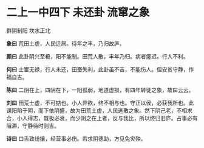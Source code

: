 # 二上一中四下 未还卦 流窜之象

群阴制阳 坎水正北

**象曰** 荒田土虚，人民迁居。待年之丰，乃归故庐。

**颜曰** 此卦阴兴至极，阳不能制。田荒人散，丰年乃归。病者瘥迟。行人不利。

**何曰** 士宦无禄，行人未还，田蚕失利，此卦虽不吉，不能伤人。但安贫守静，作福自吉。

**陈曰** 二阴在上，四阴在下，一阳孤弱，地道虚损，有四年转徒之象，故曰云云。

**刘曰** 田荒士虚，不可掂也。小人异欲，终不相与也。守正以侯，必获我所也。此课阳陷于阴，而下依阴盛，故为田荒土虚，人民逃散之象。然下阴己老，不相求合，小人得志，既极必衰，而少阴之在上者，反与我比，所以终归旧庐。占事必有阻滞，守静待时则吉。

**诗曰** 口舌致纷攘，经营事必伤。若求阴德助，方见免灾殃。
